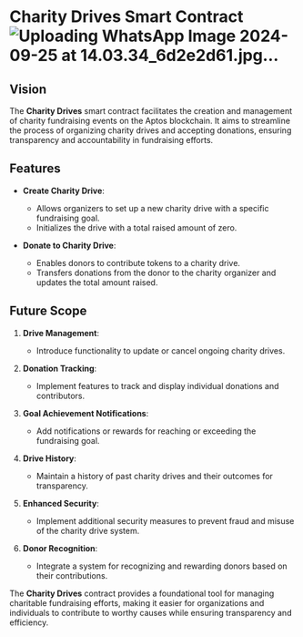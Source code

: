 # Charity Drives Smart Contract![Uploading WhatsApp Image 2024-09-25 at 14.03.34_6d2e2d61.jpg…]()


## Vision

The **Charity Drives** smart contract facilitates the creation and management of charity fundraising events on the Aptos blockchain. It aims to streamline the process of organizing charity drives and accepting donations, ensuring transparency and accountability in fundraising efforts.

## Features

- **Create Charity Drive**:

  - Allows organizers to set up a new charity drive with a specific fundraising goal.
  - Initializes the drive with a total raised amount of zero.

- **Donate to Charity Drive**:
  - Enables donors to contribute tokens to a charity drive.
  - Transfers donations from the donor to the charity organizer and updates the total amount raised.

## Future Scope

1. **Drive Management**:

   - Introduce functionality to update or cancel ongoing charity drives.

2. **Donation Tracking**:

   - Implement features to track and display individual donations and contributors.

3. **Goal Achievement Notifications**:

   - Add notifications or rewards for reaching or exceeding the fundraising goal.

4. **Drive History**:

   - Maintain a history of past charity drives and their outcomes for transparency.

5. **Enhanced Security**:

   - Implement additional security measures to prevent fraud and misuse of the charity drive system.

6. **Donor Recognition**:
   - Integrate a system for recognizing and rewarding donors based on their contributions.

The **Charity Drives** contract provides a foundational tool for managing charitable fundraising efforts, making it easier for organizations and individuals to contribute to worthy causes while ensuring transparency and efficiency.

